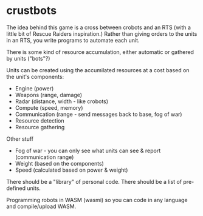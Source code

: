 # crustbots

The idea behind this game is a cross between crobots and an RTS (with a little bit of Rescue Raiders inspiration.)  Rather than giving orders to the units in an RTS, you write programs to automate each unit.

There is some kind of resource accumulation, either automatic or gathered by units ("bots"?)

Units can be created using the accumilated resources at a cost based on the unit's components:

* Engine (power)
* Weapons (range, damage)
* Radar (distance, width - like crobots)
* Compute (speed, memory)
* Communication (range - send messages back to base, fog of war)
* Resource detection
* Resource gathering

Other stuff
* Fog of war - you can only see what units can see & report (communication range)
* Weight (based on the components)
* Speed (calculated based on power & weight)


There should be a "library" of personal code.
There should be a list of pre-defined units.

Programming robots in WASM (wasmi) so you can code in any language and compile/upload WASM.
